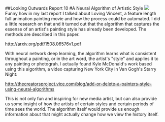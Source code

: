 ##Looking Outwards Report 10
#A Neural Algorithm of Artistic Style
![](http://thehigherlearning.com/wp-content/uploads/2015/08/neural-network-van-gogh.jpg)
Funny how in my last report I talked about Loving Vincent, a feature length full animation painting movie and how the process could be automated. I did a little research on that and it turned out that the algorithm that captures the essense of an artist's painting style has already been developed. The methods are described in this paper.

http://arxiv.org/pdf/1508.06576v1.pdf

With neural network deep learning, the algorithm learns what is consistent throughout a painting, or in the art word, the artist's "style" and applies it to any painting or photograh. I actually found Kyle McDonald's work based using this algorithm, a video capturing New York City in Van Gogh's Starry Night:

http://thecreatorsproject.vice.com/blog/add-or-delete-a-painters-style-using-neural-algorithms

This is not only fun and inspiring for new media artist, but can also provide us some insight of how the artists of certain styles and certain periods of time sees the world. The algorithm itself would provide us enough information about that might actually change how we view the history itself.
